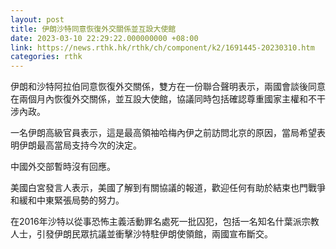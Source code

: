 ```yaml
---
layout: post
title: 伊朗沙特同意恢復外交關係並互設大使館
date: 2023-03-10 22:29:22.000000000 +08:00
link: https://news.rthk.hk/rthk/ch/component/k2/1691445-20230310.htm
categories: rthk
---
```


伊朗和沙特阿拉伯同意恢復外交關係，雙方在一份聯合聲明表示，兩國會談後同意在兩個月內恢復外交關係，並互設大使館，協議同時包括確認尊重國家主權和不干涉內政。

一名伊朗高級官員表示，這是最高領袖哈梅內伊之前訪問北京的原因，當局希望表明伊朗最高當局支持今次的決定。

中國外交部暫時沒有回應。

美國白宮發言人表示，美國了解到有關協議的報道，歡迎任何有助於結束也門戰爭和緩和中東緊張局勢的努力。

在2016年沙特以從事恐怖主義活動罪名處死一批囚犯，包括一名知名什葉派宗教人士，引發伊朗民眾抗議並衝擊沙特駐伊朗使領館，兩國宣布斷交。

